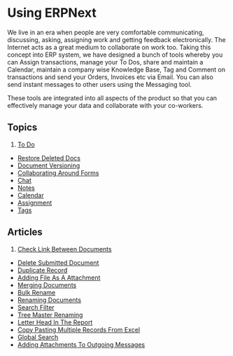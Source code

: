 <!-- add-breadcrumbs -->
# Using ERPNext

We live in an era when people are very comfortable communicating, discussing,
asking, assigning work and getting feedback electronically. The Internet acts
as a great medium to collaborate on work too. Taking this concept into ERP
system, we have designed a bunch of tools whereby you can Assign transactions,
manage your To Dos, share and maintain a Calendar, maintain a company wise
Knowledge Base, Tag and Comment on transactions and send your Orders, Invoices
etc via Email. You can also send instant messages to other users using the
Messaging tool.

These tools are integrated into all aspects of the product so that you can
effectively manage your data and collaborate with your co-workers.

## Topics
1. [To Do](/docs/user/manual/en/using-erpnext/to-do)
- [Restore Deleted Docs](/docs/user/manual/en/using-erpnext/restore-deleted-docs)
- [Document Versioning](/docs/user/manual/en/using-erpnext/document-versioning)
- [Collaborating Around Forms](/docs/user/manual/en/using-erpnext/collaborating-around-forms)
- [Chat](/docs/user/manual/en/using-erpnext/chat)
- [Notes](/docs/user/manual/en/using-erpnext/notes)
- [Calendar](/docs/user/manual/en/using-erpnext/calendar)
- [Assignment](/docs/user/manual/en/using-erpnext/assignment)
- [Tags](/docs/user/manual/en/using-erpnext/tags)

## Articles
1. [Check Link Between Documents](/docs/user/manual/en/using-erpnext/articles/check-link-between-documents)
- [Delete Submitted Document](/docs/user/manual/en/using-erpnext/articles/delete-submitted-document)
- [Duplicate Record](/docs/user/manual/en/using-erpnext/articles/duplicate-record)
- [Adding File As A Attachment](/docs/user/manual/en/using-erpnext/articles/adding-file-as-a-attachment)
- [Merging Documents](/docs/user/manual/en/using-erpnext/articles/merging-documents)
- [Bulk Rename](/docs/user/manual/en/using-erpnext/articles/bulk-rename)
- [Renaming Documents](/docs/user/manual/en/using-erpnext/articles/renaming-documents)
- [Search Filter](/docs/user/manual/en/using-erpnext/articles/search-filter)
- [Tree Master Renaming](/docs/user/manual/en/using-erpnext/articles/tree-master-renaming)
- [Letter Head In The Report](/docs/user/manual/en/using-erpnext/articles/letter-head-in-the-report)
- [Copy Pasting Multiple Records From Excel](/docs/user/manual/en/using-erpnext/articles/copy-pasting-multiple-records-from-excel)
- [Global Search](/docs/user/manual/en/using-erpnext/articles/Global-search)
- [Adding Attachments To Outgoing Messages](/docs/user/manual/en/using-erpnext/articles/adding-attachments-to-outgoing-messages)